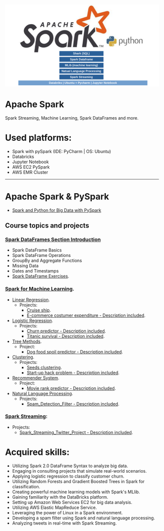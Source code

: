 ![Screenshot from 2023-03-01 13-23-32.png](Screenshot%20from%202023-03-01%2013-23-32.png)
# Apache Spark
Spark Streaming, Machine Learning, Spark DataFrames and more.

# Used platforms:
+ Spark with pySpark (IDE: PyCharm | OS: Ubuntu)
+ Databricks
+ Jupyter Notebook
+ AWS EC2 PySpark
+ AWS EMR Cluster

---

# Apache Spark & PySpark
+ [Spark and Python for Big Data with PySpark](https://www.udemy.com/course/spark-and-python-for-big-data-with-pyspark/)

## Course topics and projects
### [Spark DataFrames Section Introduction](https://github.com/Tiago-B-C-Reis/Apache_Spark/tree/main/Apache_Spark_Dataframe_exercises)
  + Spark DataFrame Basics
  + Spark DataFrame Operations
  + GroupBy and Aggregate Functions
  + Missing Data
  + Dates and Timestamps
  + [Spark DataFrame Exercises](https://github.com/Tiago-B-C-Reis/Apache_Spark/tree/main/Apache_Spark_Dataframe_exercises/Spark_DataFrames_Exercises).

### [Spark for Machine Learning](https://github.com/Tiago-B-C-Reis/Apache_Spark/tree/main/Spark_for_Machine_Learning).
+ [Linear Regression](https://github.com/Tiago-B-C-Reis/Apache_Spark/tree/main/Spark_for_Machine_Learning/Linear_Regression).
  + Projects:
    + [Cruise ship](https://github.com/Tiago-B-C-Reis/Apache_Spark/tree/main/Spark_for_Machine_Learning/Linear_Regression/Project/Cruise_Ship).
    + [E-commerce costumer expenditure - Description included](https://github.com/Tiago-B-C-Reis/Apache_Spark/tree/main/Spark_for_Machine_Learning/Linear_Regression/Project/E_Commerce_Costumer_Expenditure).
+ [Logistic Regression](https://github.com/Tiago-B-C-Reis/Apache_Spark/tree/main/Spark_for_Machine_Learning/Logistic_Regression).
  + Projects:
    + [Churn predictor - Description included](https://github.com/Tiago-B-C-Reis/Apache_Spark/tree/main/Spark_for_Machine_Learning/Logistic_Regression/Project/Churn_predictor).
    + [Titanic survival - Description included](https://github.com/Tiago-B-C-Reis/Apache_Spark/tree/main/Spark_for_Machine_Learning/Logistic_Regression/Project/Titanic_survival).
+ [Tree Methods](https://github.com/Tiago-B-C-Reis/Apache_Spark/tree/main/Spark_for_Machine_Learning/Tree_Methods).
  + Project:
    + [Dog food spoil predictor - Description included](https://github.com/Tiago-B-C-Reis/Apache_Spark/tree/main/Spark_for_Machine_Learning/Tree_Methods/Project).
+ [Clustering](https://github.com/Tiago-B-C-Reis/Apache_Spark/tree/main/Spark_for_Machine_Learning/Clustering).
  + Projects:
    + [Seeds clustering](https://github.com/Tiago-B-C-Reis/Apache_Spark/tree/main/Spark_for_Machine_Learning/Clustering/Project/Seeds_Clustering).
    + [Start-up hack problem - Description included](https://github.com/Tiago-B-C-Reis/Apache_Spark/tree/main/Spark_for_Machine_Learning/Clustering/Project/Start_Up_Hack_Problem).
+ [Recommender System](https://github.com/Tiago-B-C-Reis/Apache_Spark/tree/main/Spark_for_Machine_Learning/Recommender_Systems).
  + Project:
    + [Movie rank predictor - Description included]().
+ [Natural Language Processing](https://github.com/Tiago-B-C-Reis/Apache_Spark/tree/main/Spark_for_Machine_Learning/Natural_Language_Processing).
  + Projects:
    + [Spam_Detection_Filter - Description included](https://github.com/Tiago-B-C-Reis/Apache_Spark/tree/main/Spark_for_Machine_Learning/Natural_Language_Processing/Project).

### [Spark Streaming](https://github.com/Tiago-B-C-Reis/Apache_Spark/tree/main/Spark%20Streaming):
  + Projects:
    + [Spark_Streaming_Twitter_Project - Description included](https://github.com/Tiago-B-C-Reis/Apache_Spark/tree/main/Spark%20Streaming/Spark_Streaming_Twitter_Project).


# Acquired skills:
+ Utilizing Spark 2.0 DataFrame Syntax to analyze big data.
+ Engaging in consulting projects that simulate real-world scenarios.
+ Applying logistic regression to classify customer churn.
+ Utilizing Random Forests and Gradient Boosted Trees in Spark for classification.
+ Creating powerful machine learning models with Spark's MLlib.
+ Gaining familiarity with the DataBricks platform.
+ Setting up Amazon Web Services EC2 for big data analysis.
+ Utilizing AWS Elastic MapReduce Service.
+ Leveraging the power of Linux in a Spark environment.
+ Developing a spam filter using Spark and natural language processing.
+ Analyzing tweets in real-time with Spark Streaming.

